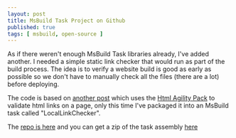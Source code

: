 ```yaml
---
layout: post
title: MsBuild Task Project on Github
published: true
tags: [ msbuild, open-source ]
---
```


As if there weren't enough MsBuild Task libraries already, I've added another. I 
needed a simple static link checker that would run as part of the build process. The 
idea is to verify a website build is good as early as possible so we don't have to 
manually check all the files (there are a lot) before deploying.

The code is based on [another post](http://deejaygraham.github.io/2014/05/29/html-link-validation/) 
which uses the [Html Agility Pack](http://htmlagilitypack.codeplex.com/) to 
validate html links on a page, only this time I've packaged it into an MsBuild 
task called "LocalLinkChecker".
 
The [repo is here](https://github.com/deejaygraham/msbuild-tasks) and you can 
get a zip of the task assembly [here](https://github.com/deejaygraham/deejaygraham.github.io/raw/master/downloads/MsBuild.ThreeByTwo.Tasks.zip)

